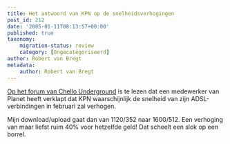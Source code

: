 ```yaml
---
title: Het antwoord van KPN op de snelheidsverhogingen
post_id: 212
date: '2005-01-11T08:13:57+00:00'
published: true
taxonomy:
    migration-status: review
    category: [Ongecategoriseerd]
author: Robert van Bregt
metadata:
    author: Robert van Bregt
---
```

[Op het forum van Chello Underground](http://www.chelloo.com/forum/index.php?topic=8142.0) is te lezen dat een medewerker van Planet heeft verklapt dat KPN waarschijnlijk de snelheid van zijn ADSL-verbindingen in februari zal verhogen.

Mijn download/upload gaat dan van 1120/352 naar 1600/512. Een verhoging van maar liefst ruim 40% voor hetzelfde geld! Dat scheelt een slok op een borrel.